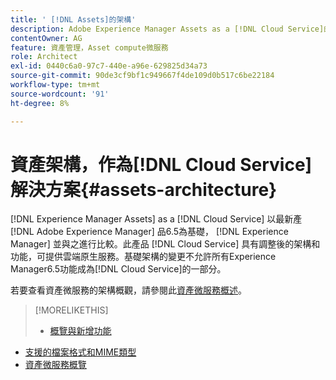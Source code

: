 ```yaml
---
title: ' [!DNL Assets]的架構'
description: Adobe Experience Manager Assets as a [!DNL Cloud Service]的架構
contentOwner: AG
feature: 資產管理，Asset compute微服務
role: Architect
exl-id: 0440c6a0-97c7-440e-a96e-629825d34a73
source-git-commit: 90de3cf9bf1c949667f4de109d0b517c6be22184
workflow-type: tm+mt
source-wordcount: '91'
ht-degree: 8%

---
```


# 資產架構，作為[!DNL Cloud Service]解決方案{#assets-architecture}

[!DNL Experience Manager Assets] as a [!DNL Cloud Service] 以最新產 [!DNL Adobe Experience Manager] 品6.5為基礎， [!DNL Experience Manager] 並與之進行比較。此產品 [!DNL Cloud Service] 具有調整後的架構和功能，可提供雲端原生服務。基礎架構的變更不允許所有Experience Manager6.5功能成為[!DNL Cloud Service]的一部分。

若要查看資產微服務的架構概觀，請參閱此[資產微服務概述](asset-microservices-overview.md#asset-microservices-architecture)。

>[!MORELIKETHIS]
>
>* [概覽與新增功能](/help/assets/overview.md)
* [支援的檔案格式和MIME類型](file-format-support.md)
* [資產微服務概覽](asset-microservices-overview.md)

